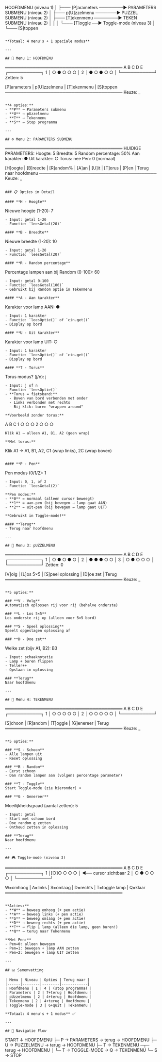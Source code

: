 HOOFDMENU (niveau 1)
│
├─── [P]arameters ────────► PARAMETERS SUBMENU (niveau 2)
│
├─── p[U]zzelmenu ───────► PUZZEL SUBMENU (niveau 2)
│
├─── [T]ekenmenu ────────► TEKEN SUBMENU (niveau 2)
│                              │
│                              └─── [T]oggle ──► Toggle-mode (niveau 3)
│
└─── [S]toppen
```

**Totaal: 4 menu's + 1 speciale modus**

---

## 🎯 Menu 1: HOOFDMENU
```
═══════════════════════════════════════
     A B C D E
   ┌───────────┐
 1 │ ○ ● ○ ○ ○ │
 2 │ ● ○ ● ○ ○ │
   └───────────┘
Zetten: 5

[P]arameters | p[U]zzelmenu | [T]ekenmenu | [S]toppen
═══════════════════════════════════════
Keuze: _
```

**4 opties:**
- **P** → Parameters submenu
- **U** → pUzzelmenu
- **T** → Tekenmenu
- **S** → Stop programma

---

## ⚙️ Menu 2: PARAMETERS SUBMENU
```
═══════════════════════════════════════
HUIDIGE PARAMETERS:
  Hoogte: 5
  Breedte: 5
  Random percentage: 50%
  Aan karakter: ●
  Uit karakter: ○
  Torus: nee
  Pen: 0 (normaal)

[H]oogte | [B]reedte | [R]andom% | [A]an | [U]it | 
[T]orus | [P]en | Terug naar hoofdmenu
═══════════════════════════════════════
Keuze: _
```

### 📋 Opties in Detail

#### **H - Hoogte**
```
Nieuwe hoogte (1-20): 7
```
- Input: getal 1-20
- Functie: `leesGetal(20)`

#### **B - Breedte**
```
Nieuwe breedte (1-20): 10
```
- Input: getal 1-20
- Functie: `leesGetal(20)`

#### **R - Random percentage**
```
Percentage lampen aan bij Random (0-100): 60
```
- Input: getal 0-100
- Functie: `leesGetal(100)`
- Gebruikt bij Random optie in Tekenmenu

#### **A - Aan karakter**
```
Karakter voor lamp AAN: ●
```
- Input: 1 karakter
- Functie: `leesOptie()` of `cin.get()`
- Display op bord

#### **U - Uit karakter**
```
Karakter voor lamp UIT: ○
```
- Input: 1 karakter
- Functie: `leesOptie()` of `cin.get()`
- Display op bord

#### **T - Torus**
```
Torus modus? (j/n): j
```
- Input: j of n
- Functie: `leesOptie()`
- **Torus = fietsband:**
  - Boven van bord verbonden met onder
  - Links verbonden met rechts
  - Bij klik: buren "wrappen around"
  
**Voorbeeld zonder torus:**
```
   A B C
 1 ○ ○ ○
 2 ○ ○ ○
```
Klik A1 → alleen A1, B1, A2 (geen wrap)

**Met torus:**
```
Klik A1 → A1, B1, A2, C1 (wrap links), 2C (wrap boven)
```

#### **P - Pen**
```
Pen modus (0/1/2): 1
```
- Input: 0, 1, of 2
- Functie: `leesGetal(2)`

**Pen modes:**
- **0** = normaal (alleen cursor beweegt)
- **1** = aan-pen (bij bewegen → lamp gaat AAN)
- **2** = uit-pen (bij bewegen → lamp gaat UIT)

**Gebruikt in Toggle-mode!**

#### **Terug**
- Terug naar hoofdmenu

---

## 🧩 Menu 3: pUZZELMENU
```
═══════════════════════════════════════
     A B C D E
   ┌───────────┐
 1 │ ○ ● ○ ● ○ │
 2 │ ● ● ● ○ ○ │
 3 │ ○ ● ○ ○ ○ │
   └───────────┘
Zetten: 0

[V]olg | [L]os 5×5 | [S]peel oplossing | [D]oe zet | Terug
═══════════════════════════════════════
Keuze: _
```

**5 opties:**

### **V - Volg**
Automatisch oplossen rij voor rij (behalve onderste)

### **L - Los 5×5**  
Los onderste rij op (alleen voor 5×5 bord)

### **S - Speel oplossing**
Speelt opgeslagen oplossing af

### **D - Doe zet**
```
Welke zet (bijv A1, B2): B3
```
- Input: schaaknotatie
- Lamp + buren flippen
- Teller++
- Opslaan in oplossing

### **Terug**
Naar hoofdmenu

---

## 🎨 Menu 4: TEKENMENU
```
═══════════════════════════════════════
     A B C D E
   ┌───────────┐
 1 │ ○ ○ ○ ○ ○ │
 2 │ ○ ○ ○ ○ ○ │
   └───────────┘

[S]choon | [R]andom | [T]oggle | [G]enereer | Terug
═══════════════════════════════════════
Keuze: _
```

**5 opties:**

### **S - Schoon**
- Alle lampen uit
- Reset oplossing

### **R - Random**
- Eerst schoon
- Dan random lampen aan (volgens percentage parameter)

### **T - Toggle**
Start Toggle-mode (zie hieronder) ⬇️

### **G - Genereer**
```
Moeilijkheidsgraad (aantal zetten): 5
```
- Input: getal
- Start met schoon bord
- Doe random g zetten
- Onthoud zetten in oplossing

### **Terug**
Naar hoofdmenu

---

## 🎮 Toggle-mode (niveau 3)
```
═══════════════════════════════════════
     A B C D E
   ┌───────────┐
 1 │[○]○ ○ ○ ○ │  ◄── cursor zichtbaar
 2 │ ○ ● ○ ○ ○ │
   └───────────┘

W=omhoog | A=links | S=omlaag | D=rechts | 
T=toggle lamp | Q=klaar
═══════════════════════════════════════
```

**Acties:**
- **W** → beweeg omhoog (+ pen actie)
- **A** → beweeg links (+ pen actie)
- **S** → beweeg omlaag (+ pen actie)
- **D** → beweeg rechts (+ pen actie)
- **T** → flip 1 lamp (alleen die lamp, geen buren!)
- **Q** → terug naar Tekenmenu

**Met Pen:**
- Pen=0: alleen bewegen
- Pen=1: bewegen + lamp AAN zetten
- Pen=2: bewegen + lamp UIT zetten

---

## 📊 Samenvatting

| Menu | Niveau | Opties | Terug naar |
|------|--------|--------|------------|
| Hoofdmenu | 1 | 4 | (stop programma) |
| Parameters | 2 | 7+terug | Hoofdmenu |
| pUzzelmenu | 2 | 4+terug | Hoofdmenu |
| Tekenmenu | 2 | 4+terug | Hoofdmenu |
| Toggle-mode | 3 | 6+quit | Tekenmenu |

**Totaal: 4 menu's + 1 modus** ✅

---

## 🎯 Navigatie Flow
```
START
  ↓
HOOFDMENU
  ├─ P → PARAMETERS → terug → HOOFDMENU
  ├─ U → PUZZELMENU → terug → HOOFDMENU
  ├─ T → TEKENMENU ─┬─ terug → HOOFDMENU
  │                 └─ T → TOGGLE-MODE → Q → TEKENMENU
  └─ S → STOP